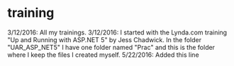 # training
3/12/2016: All my trainings. 
3/12/2016: I started with the Lynda.com training "Up and Running with ASP.NET 5" by Jess Chadwick. In the folder "UAR_ASP_NET5" I have one folder named "Prac" and this is the folder where I keep the files I created myself.
5/22/2016: Added this line
